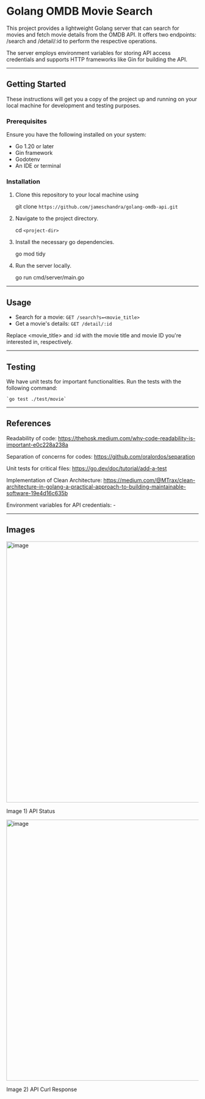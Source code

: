 # Golang OMDB Movie Search

This project provides a lightweight Golang server that can search for movies and fetch movie details from the OMDB API. It offers two endpoints: /search and /detail/:id to perform the respective operations.

The server employs environment variables for storing API access credentials and supports HTTP frameworks like Gin for building the API.

---

## Getting Started

These instructions will get you a copy of the project up and running on your local machine for development and testing purposes.

### Prerequisites

Ensure you have the following installed on your system:

- Go 1.20 or later
- Gin framework
- Godotenv
- An IDE or terminal

### Installation

1. Clone this repository to your local machine using

   git clone `https://github.com/jameschandra/golang-omdb-api.git`

2. Navigate to the project directory.

   cd `<project-dir>`

3. Install the necessary go dependencies.

   go mod tidy

4. Run the server locally.

   go run cmd/server/main.go

---

## Usage

- Search for a movie: `GET /search?s=<movie_title>`
- Get a movie's details: `GET /detail/:id`

Replace <movie_title> and :id with the movie title and movie ID you're interested in, respectively.

---

## Testing

We have unit tests for important functionalities. Run the tests with the following command:

    `go test ./test/movie`

---

## References

Readability of code: https://thehosk.medium.com/why-code-readability-is-important-e0c228a238a

Separation of concerns for codes: https://github.com/oralordos/separation

Unit tests for critical files: https://go.dev/doc/tutorial/add-a-test

Implementation of Clean Architecture: https://medium.com/@MTrax/clean-architecture-in-golang-a-practical-approach-to-building-maintainable-software-19e4d16c635b

Environment variables for API credentials: -

---

## Images

<img width="685" alt="image" src="https://github.com/jameschandra/golang-omdb-api/assets/53634665/fcd62e63-1e41-46c0-8d73-44f8db161e42">

Image 1) API Status

<img width="685" alt="image" src="https://github.com/jameschandra/golang-omdb-api/assets/53634665/47a4eee1-8c0e-4c74-bcd0-e5357b3a64a0">

Image 2) API Curl Response
